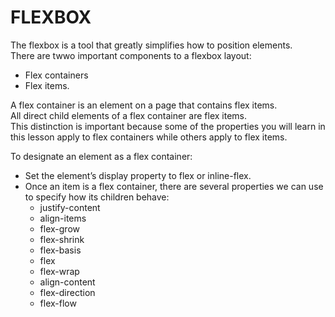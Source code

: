 # FLEXBOX

The flexbox is a tool that greatly simplifies how to position elements.     
There are twwo important components to a flexbox layout:
* Flex containers  
* Flex items.

A flex container is an element on a page that contains flex items.      
All direct child elements of a flex container are flex items.       
This distinction is important because some of the properties you will learn in this lesson apply to flex containers while others apply to flex items.      

To designate an element as a flex container:
* Set the element’s display property to flex or inline-flex.
* Once an item is a flex container, there are several properties we can use to specify how its children behave:
    * justify-content
    * align-items
    * flex-grow
    * flex-shrink
    * flex-basis
    * flex
    * flex-wrap
    * align-content
    * flex-direction
    * flex-flow
